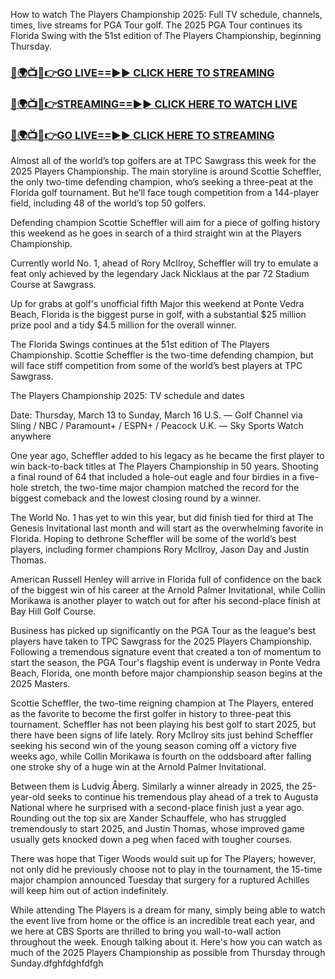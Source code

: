 How to watch The Players Championship 2025: Full TV schedule, channels, times, live streams for PGA Tour golf. The 2025 PGA Tour continues its Florida Swing with the 51st edition of The Players Championship, beginning Thursday.
<h3><a href="https://tvstreamingon365.blogspot.com/2025/03/blog-post_13.html">🔴🌍📺📱👉GO LIVE==►► CLICK HERE TO STREAMING</a></h3>

<h3><a href="https://tvstreamingon365.blogspot.com/2025/03/blog-post_13.html">🔴🌍📺📱👉STREAMING==►► CLICK HERE TO WATCH LIVE</a></h3>

<h3><a href="https://tvstreamingon365.blogspot.com/2025/03/blog-post_13.html">🔴🌍📺📱👉GO LIVE==►► CLICK HERE TO STREAMING</a></h3>
Almost all of the world’s top golfers are at TPC Sawgrass this week for the 2025 Players Championship. The main storyline is around Scottie Scheffler, the only two-time defending champion, who’s seeking a three-peat at the Florida golf tournament. But he’ll face tough competition from a 144-player field, including 48 of the world’s top 50 golfers.

Defending champion Scottie Scheffler will aim for a piece of golfing history this weekend as he goes in search of a third straight win at the Players Championship.

Currently world No. 1, ahead of Rory McIlroy, Scheffler will try to emulate a feat only achieved by the legendary Jack Nicklaus at the par 72 Stadium Course at Sawgrass.

Up for grabs at golf's unofficial fifth Major this weekend at Ponte Vedra Beach, Florida is the biggest purse in golf, with a substantial $25 million prize pool and a tidy $4.5 million for the overall winner.

The Florida Swings continues at the 51st edition of The Players Championship. Scottie Scheffler is the two-time defending champion, but will face stiff competition from some of the world’s best players at TPC Sawgrass.

The Players Championship 2025: TV schedule and dates

Date: Thursday, March 13 to Sunday, March 16 U.S. — Golf Channel via Sling / NBC / Paramount+ / ESPN+ / Peacock U.K. — Sky Sports Watch anywhere

One year ago, Scheffler added to his legacy as he became the first player to win back-to-back titles at The Players Championship in 50 years. Shooting a final round of 64 that included a hole-out eagle and four birdies in a five-hole stretch, the two-time major champion matched the record for the biggest comeback and the lowest closing round by a winner.

The World No. 1 has yet to win this year, but did finish tied for third at The Genesis Invitational last month and will start as the overwhelming favorite in Florida. Hoping to dethrone Scheffler will be some of the world’s best players, including former champions Rory McIlroy, Jason Day and Justin Thomas.

American Russell Henley will arrive in Florida full of confidence on the back of the biggest win of his career at the Arnold Palmer Invitational, while Collin Morikawa is another player to watch out for after his second-place finish at Bay Hill Golf Course.

Business has picked up significantly on the PGA Tour as the league's best players have taken to TPC Sawgrass for the 2025 Players Championship. Following a tremendous signature event that created a ton of momentum to start the season, the PGA Tour's flagship event is underway in Ponte Vedra Beach, Florida, one month before major championship season begins at the 2025 Masters.

Scottie Scheffler, the two-time reigning champion at The Players, entered as the favorite to become the first golfer in history to three-peat this tournament. Scheffler has not been playing his best golf to start 2025, but there have been signs of life lately. Rory McIlroy sits just behind Scheffler seeking his second win of the young season coming off a victory five weeks ago, while Collin Morikawa is fourth on the oddsboard after falling one stroke shy of a huge win at the Arnold Palmer Invitational.

Between them is Ludvig Åberg. Similarly a winner already in 2025, the 25-year-old seeks to continue his tremendous play ahead of a trek to Augusta National where he surprised with a second-place finish just a year ago. Rounding out the top six are Xander Schauffele, who has struggled tremendously to start 2025, and Justin Thomas, whose improved game usually gets knocked down a peg when faced with tougher courses.

There was hope that Tiger Woods would suit up for The Players; however, not only did he previously choose not to play in the tournament, the 15-time major champion announced Tuesday that surgery for a ruptured Achilles will keep him out of action indefinitely.

While attending The Players is a dream for many, simply being able to watch the event live from home or the office is an incredible treat each year, and we here at CBS Sports are thrilled to bring you wall-to-wall action throughout the week. Enough talking about it. Here's how you can watch as much of the 2025 Players Championship as possible from Thursday through Sunday.dfghfdghfdfgh
